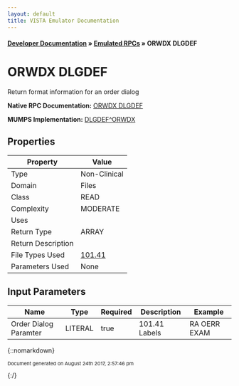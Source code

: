 ```yaml
---
layout: default
title: VISTA Emulator Documentation
---
```


#### [Developer Documentation](../index) &#187; [Emulated RPCs](TableOfContents) &#187; ORWDX DLGDEF<br/>
# ORWDX DLGDEF

Return format information for an order dialog

**Native RPC Documentation:** [ORWDX DLGDEF](../VISTARPC/ORWDX_DLGDEF)

**MUMPS Implementation:** [DLGDEF^ORWDX](http://code.osehra.org/dox/Routine_ORWDX_source.html)

## Properties

Property | Value
--- | ---
Type | Non-Clinical
Domain | Files
Class | READ
Complexity | MODERATE
Uses | 
Return Type | ARRAY
Return Description | 
File Types Used | [101.41](../VDM/Order_Dialog-101_41)
Parameters Used | None


## Input Parameters

Name | Type | Required | Description | Example
--- | --- | --- | --- | ---
Order Dialog Paramter | LITERAL | true | 101.41 Labels | RA OERR EXAM

{::nomarkdown} <br/><p style="font-size: 11px">Document generated on August 24th 2017, 2:57:46 pm</p>{:/}
